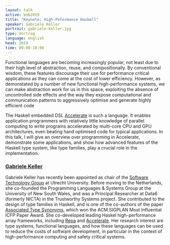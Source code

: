 ```yaml
---
layout: talk
active: bob2019
title: "Keynote: High-Peformance Haskell"
speaker: Gabriele Keller
portrait: gabriele-keller.jpg
type: Vortrag
language: english
head: 2019
time: 09:00-10:00
---
```


Functional languages are becoming increasingly popular, not least due
to their high level of abstraction, reuse, and compositionally. By
conventional wisdom, these features discourage their use for
performance critical applications as they can come at the cost of
lower efficiency. However, as demonstated by a number of new
functional high-performance systems, we can make abstraction work for
us in this space, exploiting the absence of uncontrolled side effects
and the way they expose computational and communication patterns to
aggressively optimise and generate highly efficient code

The Haskell embedded DSL [Accelerate](http://www.acceleratehs.org/) is
such a language. It enables application programmers with relatively
little knowledge of parallel computing to write programs accelerated
by multi-core CPU and GPU architectures, even beating hand optimised
code for typical applications. In this talk, I will give an overview
over programming in Accelerate, demonstrate some applications, and
show how advanced features of the Haskell type system, like type
families, play a crucial role in the implementation.

### [Gabriele Keller](https://www.uu.nl/staff/GKKeller) 

Gabriele Keller has recently been appointed as chair of the 
[Software Technology Group](https://www.uu.nl/staff/organizationalchart/BETA/87/849/858)
at Utrecht University. Before moving to the
Netherlands, she co-founded the Programming Languages & Systems Group
at the University of New South Wales, and was a Principal Researcher
at Data6 (formerly NICTA) in the Trustworthy Systems project. She
contributed to the design of type families in Haskell, and is one of
the co-authors of the paper
[Associated Type Synonyms](https://www.microsoft.com/en-us/research/wp-content/uploads/2005/01/at-syns.pdf), which won the
ACM SIGPLAN Most Influential ICFP Paper Award. She co-developed
leading Haskel high-performance array frameworks, including
[Repa](https://hackage.haskell.org/package/repa) and
[Accelerate](https://hackage.haskell.org/package/accelerate). Her research interest are type systems, functional
languages, and how these languages can be used to reduce the costs of
software development, in particular in the context of high-performance
computing and safety critical systems.
